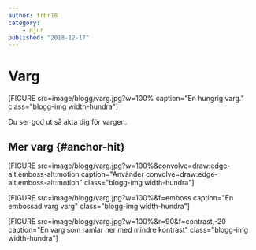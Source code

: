 ```yaml
---
author: frbr18
category:
    - djur
published: "2018-12-17"
---
```

Varg
==================================

[FIGURE src=image/blogg/varg.jpg?w=100% caption="En hungrig varg." class="blogg-img width-hundra"]



<!--more-->

Du ser god ut så akta dig för vargen.



Mer varg {#anchor-hit}
-----------------------------------

[FIGURE src=image/blogg/varg.jpg?w=100%&convolve=draw:edge-alt:emboss-alt:motion caption="Använder convolve=draw:edge-alt:emboss-alt:motion" class="blogg-img width-hundra"]


[FIGURE src=image/blogg/varg.jpg?w=100%&f=emboss caption="En embossad varg varg" class="blogg-img width-hundra"]

[FIGURE src=image/blogg/varg.jpg?w=100%&r=90&f=contrast,-20	caption="En varg som ramlar ner med mindre kontrast" class="blogg-img width-hundra"]